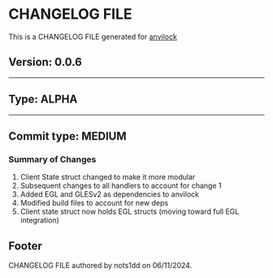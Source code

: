 # CHANGELOG FILE

This is a CHANGELOG FILE generated for [anvilock](https://github.com/muvilon/anvilock)

## Version: 0.0.6

---

## Type: **ALPHA**

---

## Commit type: **MEDIUM**

### Summary of Changes

1. Client State struct changed to make it more modular
2. Subsequent changes to all handlers to account for change 1
3. Added EGL and GLESv2 as dependencies to anvilock
4. Modified build files to account for new deps
5. Client state struct now holds EGL structs (moving toward full EGL integration)

## Footer

CHANGELOG FILE authored by nots1dd on 06/11/2024.
